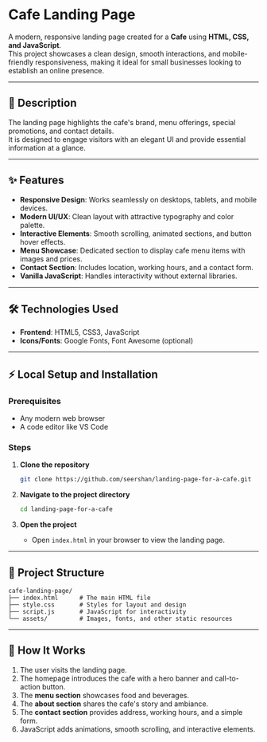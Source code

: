 # Cafe Landing Page

A modern, responsive landing page created for a **Cafe** using **HTML, CSS, and JavaScript**.  
This project showcases a clean design, smooth interactions, and mobile-friendly responsiveness, making it ideal for small businesses looking to establish an online presence.

---

## 📖 Description
The landing page highlights the cafe's brand, menu offerings, special promotions, and contact details.  
It is designed to engage visitors with an elegant UI and provide essential information at a glance.

---

## ✨ Features
- **Responsive Design**: Works seamlessly on desktops, tablets, and mobile devices.  
- **Modern UI/UX**: Clean layout with attractive typography and color palette.  
- **Interactive Elements**: Smooth scrolling, animated sections, and button hover effects.  
- **Menu Showcase**: Dedicated section to display cafe menu items with images and prices.  
- **Contact Section**: Includes location, working hours, and a contact form.  
- **Vanilla JavaScript**: Handles interactivity without external libraries.  

---

## 🛠 Technologies Used
- **Frontend**: HTML5, CSS3, JavaScript  
- **Icons/Fonts**: Google Fonts, Font Awesome (optional)  

---

## ⚡ Local Setup and Installation

### Prerequisites
- Any modern web browser  
- A code editor like VS Code  

### Steps
1. **Clone the repository**
   ```bash
   git clone https://github.com/seershan/landing-page-for-a-cafe.git


2. **Navigate to the project directory**

   ```bash
   cd landing-page-for-a-cafe
   ```

3. **Open the project**

   * Open `index.html` in your browser to view the landing page.

---

## 📂 Project Structure

```
cafe-landing-page/
├── index.html      # The main HTML file
├── style.css       # Styles for layout and design
├── script.js       # JavaScript for interactivity
└── assets/         # Images, fonts, and other static resources
```

---

## 🎯 How It Works

1. The user visits the landing page.
2. The homepage introduces the cafe with a hero banner and call-to-action button.
3. The **menu section** showcases food and beverages.
4. The **about section** shares the cafe's story and ambiance.
5. The **contact section** provides address, working hours, and a simple form.
6. JavaScript adds animations, smooth scrolling, and interactive elements.

```
```
